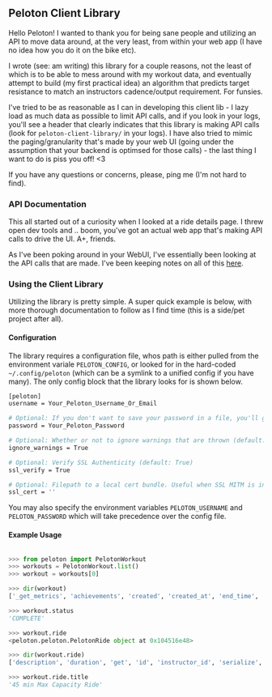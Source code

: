 ## Peloton Client Library
Hello Peloton! I wanted to thank you for being sane people and utilizing an API to move data around, at the very
least, from within your web app (I have no idea how you do it on the bike etc).

I wrote (see: am writing) this library for a couple reasons, not the least of which is to be able to mess around with
my workout data, and eventually attempt to build (my first practical idea) an algorithm that predicts target resistance
to match an instructors cadence/output requirement. For funsies.

I've tried to be as reasonable as I can in developing this client lib - I lazy load as much data as possible to limit API
calls, and if you look in your logs, you'll see a header that clearly indicates that this library is making API calls
(look for `peloton-client-library/` in your logs). I
have also tried to mimic the paging/granularity that's made by your web UI (going under the assumption that your
backend is optimsed for those calls) - the last thing I want to do is piss you off! <3

If you have any questions or concerns, please, ping me (I'm not hard to find).

### API Documentation
This all started out of a curiosity when I looked at a ride details page. I threw open dev tools and .. boom, you've got
an actual web app that's making API calls to drive the UI. A+, friends.

As I've been poking around in your WebUI, I've essentially been looking at the API calls that are made. I've
been keeping notes on all of this [here](https://github.com/geudrik/peloton-api/blob/master/API_DOCS.md).

### Using the Client Library
Utilizing the library is pretty simple. A super quick example is below, with more thorough documentation to follow as I
find time (this is a side/pet project after all).

#### Configuration
The library requires a configuration file, whos path is either pulled from the environment variale `PELOTON_CONFIG`,
or looked for in the hard-coded `~/.config/peloton` (which can be a symlink to a unified config if you have many). The
only config block that the library looks for is shown below.

```bash
[peloton]
username = Your_Peloton_Username_Or_Email

# Optional: If you don't want to save your password in a file, you'll get prompted when needed
password = Your_Peloton_Password

# Optional: Whether or not to ignore warnings that are thrown (default: True)
ignore_warnings = True

# Optional: Verify SSL Authenticity (default: True)
ssl_verify = True

# Optional: Filepath to a local cert bundle. Useful when SSL MITM is in play (default: None)
ssl_cert = ''

```

You may also specify the environment variables `PELOTON_USERNAME` and `PELOTON_PASSWORD` which will take precedence over the config file.

#### Example Usage
```python

>>> from peloton import PelotonWorkout
>>> workouts = PelotonWorkout.list()
>>> workout = workouts[0]

>>> dir(workout)
['_get_metrics', 'achievements', 'created', 'created_at', 'end_time', 'fitness_discipline', 'get', 'id', 'leaderboard_rank', 'list', 'metrics', 'ride', 'serialize', 'start_time', 'status', 'total_leaderboard_users']

>>> workout.status
'COMPLETE'

>>> workout.ride
<peloton.peloton.PelotonRide object at 0x104516e48>

>>> dir(workout.ride)
['description', 'duration', 'get', 'id', 'instructor_id', 'serialize', 'title']

>>> workout.ride.title
'45 min Max Capacity Ride'
```
